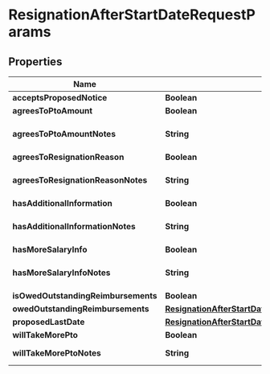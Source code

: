 

# ResignationAfterStartDateRequestParams


## Properties

| Name | Type | Description | Notes |
|------------ | ------------- | ------------- | -------------|
|**acceptsProposedNotice** | **Boolean** |  |  |
|**agreesToPtoAmount** | **Boolean** |  |  |
|**agreesToPtoAmountNotes** | **String** | Required if &#x60;agrees_to_pto_amount&#x60; is set to false. |  [optional] |
|**agreesToResignationReason** | **Boolean** |  |  |
|**agreesToResignationReasonNotes** | **String** | required if &#x60;agrees_to_resignation_reason&#x60; is set to false. |  [optional] |
|**hasAdditionalInformation** | **Boolean** |  |  |
|**hasAdditionalInformationNotes** | **String** | required if &#x60;has_additional_information&#x60; is set to true. |  [optional] |
|**hasMoreSalaryInfo** | **Boolean** |  |  |
|**hasMoreSalaryInfoNotes** | **String** | required if &#x60;has_more_salary_info&#x60; is set to true. |  [optional] |
|**isOwedOutstandingReimbursements** | **Boolean** |  |  |
|**owedOutstandingReimbursements** | [**ResignationAfterStartDateRequestParamsOwedOutstandingReimbursements**](ResignationAfterStartDateRequestParamsOwedOutstandingReimbursements.md) |  |  [optional] |
|**proposedLastDate** | [**ResignationAfterStartDateRequestParamsProposedLastDate**](ResignationAfterStartDateRequestParamsProposedLastDate.md) |  |  [optional] |
|**willTakeMorePto** | **Boolean** |  |  |
|**willTakeMorePtoNotes** | **String** | required if &#x60;will_take_more_pto&#x60; is set to true. |  [optional] |



